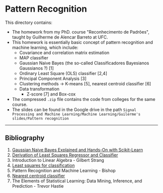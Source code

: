 # Pattern Recognition

This directory contains:
- The homework from my PhD. course "Reconhecimento de Padrões", taught by Guilherme de Alencar Barreto at UFC.
- This homework is essentially basic concept of pattern recognition and machine learning, which include:
    - Covariance and correlation matrix estimation
    - MAP classifier
    - Gaussian Naive Bayes (the so-called Classificadores Bayesianos Gaussianos ?) [1]
    - Ordinary Least Square (OLS) classifier [2,4]
    - Principal Component Analysis [3]
    - Clustering methods -> K-means [5], nearest centroid classifier [6]
    - Data transformation
        - Z-score [7] and Box-cox
- The compressed `.zip` file contains the code from colleges for the same course.
- The slides can be found in the Google drive in the path `Signal Processing and Machine Learning/Machine Learning/Guilerme's slides/Pattern recognition`

---
## Bibliography

1. [Gaussian Naive Bayes Explained and Hands-On with Scikit-Learn](https://pub.towardsai.net/gaussian-naive-bayes-explained-and-hands-on-with-scikit-learn-4183b8cb0e4c)
1. [Derivation of Least Squares Regressor and Classifier](https://towardsdatascience.com/derivation-of-least-squares-regressor-and-classifier-708be1358fe9?gi=e125c07c46de)
1. Introduction to Linear Algebra - Gilbert Strang
1. [Least squares for classification](https://notesonai.com/Least+squares+for+classification)
1. Pattern Recognition and Machine Learning - Bishop
1. [Nearest centroid classifier](https://en.wikipedia.org/wiki/Nearest_centroid_classifier#:~:text=In%20machine%20learning%2C%20a%20nearest,is%20closest%20to%20the%20observation)
1. The Elements of Statistical Learning: Data Mining, Inference, and Prediction - Trevor Hastie
